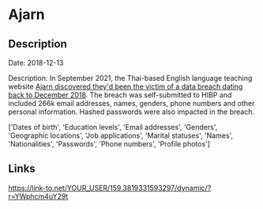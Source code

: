 # Ajarn

## Description

Date: 2018-12-13

Description:
In September 2021, the Thai-based English language teaching website <a href="https://www.ajarn.com/data-breach" target="_blank" rel="noopener">Ajarn discovered they'd been the victim of a data breach dating back to December 2018</a>. The breach was self-submitted to HIBP and included 266k email addresses, names, genders, phone numbers and other personal information. Hashed passwords were also impacted in the breach.


['Dates of birth', 'Education levels', 'Email addresses', 'Genders', 'Geographic locations', 'Job applications', 'Marital statuses', 'Names', 'Nationalities', 'Passwords', 'Phone numbers', 'Profile photos']

## Links

https://link-to.net/YOUR_USER/159.3819331593297/dynamic/?r=YWphcm4uY29t